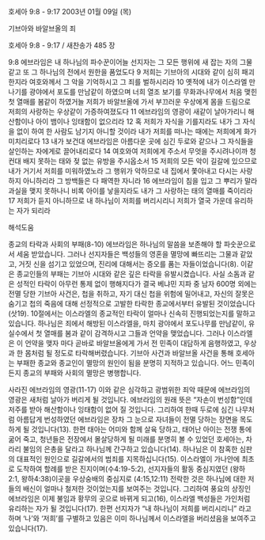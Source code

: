 호세아 9:8 - 9:17 
2003년 01월 09일 (목)

기브아와 바알브올의 죄



호세아 9:8 - 9:17 / 새찬송가 485 장


9:8 에브라임은 내 하나님의 파수꾼이어늘 선지자는 그 모든 행위에 새 잡는 자의 그물 같고 또 그 하나님의 전에서 원한을 품었도다 
9 저희는 기브아의 시대와 같이 심히 패괴한지라 여호와께서 그 악을 기억하시고 그 죄를 벌하시리라 
10 옛적에 내가 이스라엘 만나기를 광야에서 포도를 만남같이 하였으며 너희 열조 보기를 무화과나무에서 처음 맺힌 첫 열매를 봄같이 하였거늘 저희가 바알브올에 가서 부끄러운 우상에게 몸을 드림으로 저희의 사랑하는 우상같이 가증하여졌도다 
11 에브라임의 영광이 새같이 날아가리니 해산함이나 아이 뱀이나 잉태함이 없으리라 
12 혹 저희가 자식을 기를지라도 내가 그 자식을 없이 하여 한 사람도 남기지 아니할 것이라 내가 저희를 떠나는 때에는 저희에게 화가 미치리로다 
13 내가 보건대 에브라임은 아름다운 곳에 심긴 두로와 같으나 그 자식들을 살인하는 자에게로 끌어내리로다 
14 여호와여 저희에게 주소서 무엇을 주시려나이까 청컨대 배지 못하는 태와 젖 없는 유방을 주시옵소서 
15 저희의 모든 악이 길갈에 있으므로 내가 거기서 저희를 미워하였노라 그 행위가 악하므로 내 집에서 쫓아내고 다시는 사랑하지 아니하리라 그 방백들은 다 패역한 자니라 
16 에브라임이 침을 입고 그 뿌리가 말라 과실을 맺지 못하나니 비록 아이를 낳을지라도 내가 그 사랑하는 태의 열매를 죽이리라 
17 저희가 듣지 아니하므로 내 하나님이 저희를 버리시리니 저희가 열국 가운데 유리하는 자가 되리라

해석도움





종교의 타락과 사회의 부패(8-10) 
에브라임은 하나님의 말씀을 보존해야 할 파숫꾼으로서 세움 받았습니다. 그러나 선지자들은 백성들의 영혼을 멸망에 빠뜨리는 그물과 같았고, 거짓 신을 섬기고 있었으며, 진리에 대해서는 증오를 품는 자들이었습니다(8). 이같은 종교인들의 부패는 기브아 시대와 같은 깊은 타락을 유발시켰습니다. 사실 소돔과 같은 성적인 타락이 아무런 통제 없이 행해지다가 결국 베냐민 지파 중 남자 600명 외에는 전멸 당한 기브아 사건은, 첩을 취하고, 자기 대신 첩을 위험에 밀어내고, 자신의 잘못은 숨기고 첩의 죽음에 대해 선정적으로 고발한 타락한 종교에서부터 유발된 것이었습니다(삿19). 10절에서는 이스라엘의 종교적인 타락이 얼마나 신속히 진행되었는지를 말하고 있습니다. 하나님은 죄에서 해방된 이스라엘을, 마치 광야에서 포도나무를 만남같이, 유실수에서 첫 열매를 봄과 같이 감격하시고 그들과 언약을 맺었습니다. 그러나 이스라엘은 이 언약을 맺자 마다 곧바로 바알브올에게 가서 전 민족이 대담하게 음행하였고, 우상과 한 몸처럼 될 정도로 타락해버렸습니다. 기브아 사건과 바알브올 사건을 통해 호세아는 부패한 종교와 종교인이 멸망의 원인이 됨을 분명히 지적하고 있습니다. 어느 민족이든지 종교의 부패와 사회의 멸망은 병행합니다. 



사라진 에브라임의 영광(11-17) 
이와 같은 심각하고 광범위한 죄악 때문에 에브라임의 영광은 새처럼 날아가 버리게 될 것입니다. 에브라임의 원래 뜻은 “자손이 번성함”인데 저주를 받아 해산함이나 잉태함이 없어 질 것입니다. 그리하여 한때 두로에 심긴 나무처럼 아름답게 번성하였던 에브라임은 장차 그 눈으로 자녀들이 전멸 당하는 장면을 목도하게 될 것입니다(13). 한편 태아는 어미와 함께 살육 당하고, 태어난 아이는 전쟁 통에 굶어 죽고, 청년들은 전장에서 몰살당하게 될 미래를 분명히 볼 수 있었던 호세아는, 차라리 불임의 은총을 달라고 하나님께 간구하고 있습니다(14). 하나님은 이 참혹한 심판의 대표적인 원인으로 길갈에서의 범죄를 지목하십니다(15). 이스라엘이 가나안에 최초로 도착하여 할례를 받은 진지이며(수4:19-5:2), 선지자들의 활동 중심지였던 (왕하 2:1, 왕하4:38)이곳을 우상숭배의 중심지로 (4:15,12:11) 전락한 것은 하나님에 대한 저들의 배신이 얼마나 철저한 것이었는지를 보여주는 것입니다. 그리하여 풍요의 상징인 에브라임은 이제 불임과 황무의 곳으로 바뀌게 되고(16), 이스라엘 백성들은 가인처럼 유리하는 자가 될 것입니다(17). 한편 선지자가 “내 하나님이 저희를 버리시리니” 라고 하며 ‘나’와 ‘저희’를 구별하고 있음은 이미 하나님께서 이스라엘을 버리셨음을 보여주고 있습니다(17).